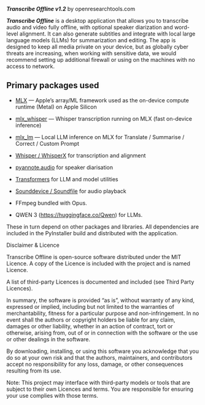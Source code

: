 ***Transcribe Offline v1.2*** by openresearchtools.com

***Transcribe Offline*** is a desktop application that allows you to transcribe audio and video fully offline, with optional speaker diarization and word-level alignment. It can also generate subtitles and integrate with local large language models (LLMs) for summarization and editing. The app is designed to keep all media private on your device, but as globally cyber threats are increasing, when working with sensitive data, we would recommend setting up additional firewall or using on the machines with no access to network.

## Primary packages used

- [MLX](https://github.com/ml-explore/mlx) — Apple’s array/ML framework used as the on-device compute runtime (Metal) on Apple Silicon  
- [mlx_whisper](https://pypi.org/project/mlx-whisper/) — Whisper transcription running on MLX (fast on-device inference)  
- [mlx_lm](https://pypi.org/project/mlx-lm/) — Local LLM inference on MLX for Translate / Summarise / Correct / Custom Prompt  

- [Whisper / WhisperX](https://github.com/m-bain/whisperX) for transcription and alignment  
- [pyannote.audio](https://github.com/pyannote/pyannote-audio) for speaker diarisation  
- [Transformers](https://github.com/huggingface/transformers) for LLM and model utilities  
- [Sounddevice / Soundfile](https://python-sounddevice.readthedocs.io/) for audio playback  
- FFmpeg bundled with Opus.
- QWEN 3 (https://huggingface.co/Qwen) for LLMs.

These in turn depend on other packages and libraries. All dependencies are included in the 
PyInstaller build and distributed with the application.

Disclaimer & Licence

Transcribe Offline is open-source software distributed under the MIT Licence. A copy of the Licence is included with the project and is named Licence.

A list of third-party Licences is documented and included (see Third Party Licences).

In summary, the software is provided “as is”, without warranty of any kind, expressed or implied, including but not limited to the warranties of merchantability, fitness for a particular purpose and non-infringement. In no event shall the authors or copyright holders be liable for any claim, damages or other liability, whether in an action of contract, tort or otherwise, arising from, out of or in connection with the software or the use or other dealings in the software.

By downloading, installing, or using this software you acknowledge that you do so at your own risk and that the authors, maintainers, and contributors accept no responsibility for any loss, damage, or other consequences resulting from its use.

Note: This project may interface with third-party models or tools that are subject to their own Licences and terms. You are responsible for ensuring your use complies with those terms.


